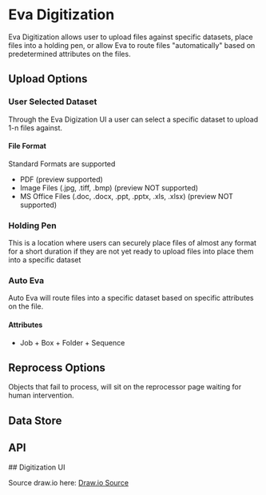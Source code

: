 # Eva Digitization

Eva Digitization allows user to upload files against specific datasets, place files into a holding pen, or allow Eva to route files "automatically" based on predetermined attributes on the files.

## Upload Options

### User Selected Dataset

Through the Eva Digization UI a user can select a specific dataset to upload 1-n files against.

#### File Format

Standard Formats are supported

- PDF (preview supported)
- Image Files (.jpg, .tiff, .bmp) (preview NOT supported)
- MS Office Files (.doc, .docx, .ppt, .pptx, .xls, .xlsx) (preview NOT supported)

### Holding Pen

This is a location where users can securely place files of almost any format for a short duration if they are not yet ready to upload files into place them into a specific dataset

### Auto Eva

Auto Eva will route files into a specific dataset based on specific attributes on the file.  

#### Attributes

- Job + Box + Folder + Sequence

## Reprocess Options

Objects that fail to process, will sit on the reprocessor page waiting for human intervention.  

## Data Store

<insert here>
  

##  API

<insert here>
## Digitization UI

Source draw.io
here: [Draw.io Source](https://app.diagrams.net/#HRMSLowside%2Frmslow%2Fmaster%2FDrawings%2FEva%2FDigitization%2FEva%20Digitization.drawio)
